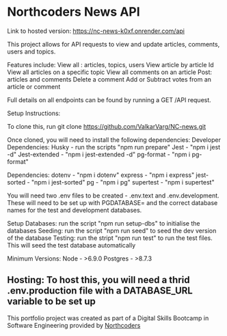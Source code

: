 # Northcoders News API

Link to hosted version: https://nc-news-k0xf.onrender.com/api

This project allows for API requests to view and update articles, comments, users and topics.

Features include:
View all : articles, topics, users
View article by article Id
View all articles on a specific topic
View all comments on an article
Post: articles and comments
Delete a comment
Add or Subtract votes from an article or comment

Full details on all endpoints can be found by running a GET /API request.


Setup Instructions:

To clone this, run git clone https://github.com/ValkarVarg/NC-news.git

Once cloned, you will need to install the following dependencies:
Developer Dependencies:
Husky - run the scripts "npm run prepare"
Jest - "npm i jest -d"
Jest-extended - "npm i jest-extended -d"
pg-format - "npm i pg-format"

Dependencies:
dotenv - "npm i dotenv"
express - "npm i express"
jest-sorted - "npm i jest-sorted"
pg - "npm i pg"
supertest - "npm i supertest"

You will need two .env files to be created - .env.text and .env.development. These will need to be set up with PGDATABASE= and the correct database names for the test and development databases.

Setup Databases: run the script "npm run setup-dbs" to initialise the databases
Seeding: run the script "npm run seed" to seed the dev version of the database
Testing: run the stript "npm run test" to run the test files. This will seed the test database automatically


Minimum Versions:
Node - >6.9.0
Postgres - >8.7.3

Hosting:
To host this, you will need a thrid .env.production file with a DATABASE_URL variable to be set up
--- 

This portfolio project was created as part of a Digital Skills Bootcamp in Software Engineering provided by [Northcoders](https://northcoders.com/)



